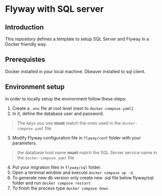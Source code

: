 # Flyway with SQL server

## Introduction
This repository defines a template to setup SQL Server and Flyway in a Docker friendly way.

## Prerequistes

Docker installed in your local machine.
Dbeaver installed to sql client.

## Environment setup

In order to locally setup the environment follow these steps:
1. Create a `.env` file at root level (next to `docker-compose.yaml`). 
2. In it, define the database user and password.
> The keys you use **must** match the ones used in the `docker-compose.yaml` file.
3. Modify Flyway configuration file in `flyway/conf` folder with your parameters.
> the database host name **must** match the SQL Server service name in the `docker-compose.yaml` file
4. Put your migration files in `flyway/sql` folder.
5. Open a terminal window and execute `docker compose up -d`.
6. To generate new db version only create new .sql file below flyway/sql folder and run `docker compose restart`
7. To finish the process type `docker compose down`